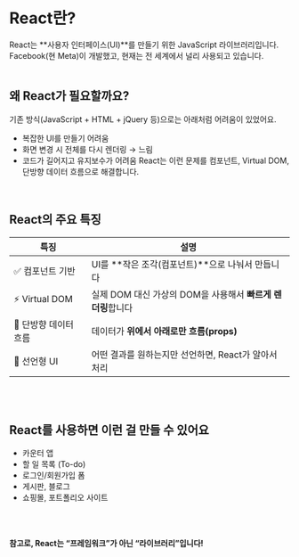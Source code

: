 # React란?
React는 **사용자 인터페이스(UI)**를 만들기 위한 JavaScript 라이브러리입니다.<br>
Facebook(현 Meta)이 개발했고, 현재는 전 세계에서 널리 사용되고 있습니다.
<br>
<br>

## 왜 React가 필요할까요?
기존 방식(JavaScript + HTML + jQuery 등)으로는 아래처럼 어려움이 있었어요.
- 복잡한 UI를 만들기 어려움
- 화면 변경 시 전체를 다시 렌더링 → 느림
- 코드가 길어지고 유지보수가 어려움
React는 이런 문제를 컴포넌트, Virtual DOM, 단방향 데이터 흐름으로 해결합니다.
<br>


## React의 주요 특징
| 특징            | 설명                                     |
| ------------- | -------------------------------------- |
| ✅ 컴포넌트 기반     | UI를 \*\*작은 조각(컴포넌트)\*\*으로 나눠서 만듭니다     |
| ⚡ Virtual DOM | 실제 DOM 대신 가상의 DOM을 사용해서 **빠르게 렌더링**합니다 |
| 🔁 단방향 데이터 흐름 | 데이터가 **위에서 아래로만 흐름(props)**            |
| 🎯 선언형 UI     | 어떤 결과를 원하는지만 선언하면, React가 알아서 처리       | 
<br>
<br>

## React를 사용하면 이런 걸 만들 수 있어요
- 카운터 앱
- 할 일 목록 (To-do)
- 로그인/회원가입 폼
- 게시판, 블로그
- 쇼핑몰, 포트폴리오 사이트
<br>
<br>

**참고로, React는 “프레임워크”가 아닌 “라이브러리”입니다!**
